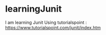 # learningJunit
I am learning Junit  Using tutorialspoint : https://www.tutorialspoint.com/junit/index.htm

